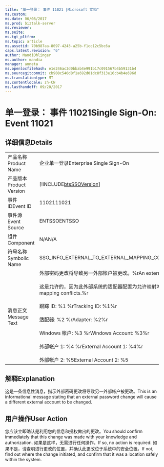 ```yaml
---
title: "单一登录： 事件 11021 |Microsoft 文档"
ms.custom: 
ms.date: 06/08/2017
ms.prod: biztalk-server
ms.reviewer: 
ms.suite: 
ms.tgt_pltfrm: 
ms.topic: article
ms.assetid: 70b987aa-8097-4243-a25b-f1cc12c5bc6a
caps.latest.revision: "6"
author: MandiOhlinger
ms.author: mandia
manager: anneta
ms.openlocfilehash: e1e246ac3d0bbab4e991b17c091567b4b59131b4
ms.sourcegitcommit: cb908c540d8f1a692d01dc8f313e16cb4b4e696d
ms.translationtype: MT
ms.contentlocale: zh-CN
ms.lasthandoff: 09/20/2017
---
```

# <a name="single-sign-on-event-11021"></a><span data-ttu-id="c2f6b-102">单一登录： 事件 11021</span><span class="sxs-lookup"><span data-stu-id="c2f6b-102">Single Sign-On: Event 11021</span></span>
## <a name="details"></a><span data-ttu-id="c2f6b-103">详细信息</span><span class="sxs-lookup"><span data-stu-id="c2f6b-103">Details</span></span>  
  
|||  
|-|-|  
|<span data-ttu-id="c2f6b-104">产品名称</span><span class="sxs-lookup"><span data-stu-id="c2f6b-104">Product Name</span></span>|<span data-ttu-id="c2f6b-105">企业单一登录</span><span class="sxs-lookup"><span data-stu-id="c2f6b-105">Enterprise Single Sign-On</span></span>|  
|<span data-ttu-id="c2f6b-106">产品版本</span><span class="sxs-lookup"><span data-stu-id="c2f6b-106">Product Version</span></span>|[!INCLUDE[btsSSOVersion](../includes/btsssoversion-md.md)]|  
|<span data-ttu-id="c2f6b-107">事件 ID</span><span class="sxs-lookup"><span data-stu-id="c2f6b-107">Event ID</span></span>|<span data-ttu-id="c2f6b-108">11021</span><span class="sxs-lookup"><span data-stu-id="c2f6b-108">11021</span></span>|  
|<span data-ttu-id="c2f6b-109">事件源</span><span class="sxs-lookup"><span data-stu-id="c2f6b-109">Event Source</span></span>|<span data-ttu-id="c2f6b-110">ENTSSO</span><span class="sxs-lookup"><span data-stu-id="c2f6b-110">ENTSSO</span></span>|  
|<span data-ttu-id="c2f6b-111">组件</span><span class="sxs-lookup"><span data-stu-id="c2f6b-111">Component</span></span>|<span data-ttu-id="c2f6b-112">N/A</span><span class="sxs-lookup"><span data-stu-id="c2f6b-112">N/A</span></span>|  
|<span data-ttu-id="c2f6b-113">符号名称</span><span class="sxs-lookup"><span data-stu-id="c2f6b-113">Symbolic Name</span></span>|<span data-ttu-id="c2f6b-114">SSO_INFO_EXTERNAL_TO_EXTERNAL_MAPPING_CONFLICT_ALLOWED</span><span class="sxs-lookup"><span data-stu-id="c2f6b-114">SSO_INFO_EXTERNAL_TO_EXTERNAL_MAPPING_CONFLICT_ALLOWED</span></span>|  
|<span data-ttu-id="c2f6b-115">消息正文</span><span class="sxs-lookup"><span data-stu-id="c2f6b-115">Message Text</span></span>|<span data-ttu-id="c2f6b-116">外部密码更改将导致另一外部帐户被更改。%r</span><span class="sxs-lookup"><span data-stu-id="c2f6b-116">An external password change will cause a different external account to be changed.%r</span></span><br /><br /> <span data-ttu-id="c2f6b-117">这是允许的，因为此外部系统的适配器配置为允许映射冲突。%r</span><span class="sxs-lookup"><span data-stu-id="c2f6b-117">This is allowed because the adapter for this external system is configured to allow mapping conflicts.%r</span></span><br /><br /> <span data-ttu-id="c2f6b-118">跟踪 ID: %1 %r</span><span class="sxs-lookup"><span data-stu-id="c2f6b-118">Tracking ID: %1%r</span></span><br /><br /> <span data-ttu-id="c2f6b-119">适配器: %2 %r</span><span class="sxs-lookup"><span data-stu-id="c2f6b-119">Adapter: %2%r</span></span><br /><br /> <span data-ttu-id="c2f6b-120">Windows 帐户: %3 %r</span><span class="sxs-lookup"><span data-stu-id="c2f6b-120">Windows Account: %3%r</span></span><br /><br /> <span data-ttu-id="c2f6b-121">外部帐户 1: %4 %r</span><span class="sxs-lookup"><span data-stu-id="c2f6b-121">External Account 1: %4%r</span></span><br /><br /> <span data-ttu-id="c2f6b-122">外部帐户 2: %5</span><span class="sxs-lookup"><span data-stu-id="c2f6b-122">External Account 2: %5</span></span>|  
  
## <a name="explanation"></a><span data-ttu-id="c2f6b-123">解释</span><span class="sxs-lookup"><span data-stu-id="c2f6b-123">Explanation</span></span>  
 <span data-ttu-id="c2f6b-124">这是一条信息性消息，指示外部密码更改将导致另一外部帐户被更改。</span><span class="sxs-lookup"><span data-stu-id="c2f6b-124">This is an informational message stating that an external password change will cause a different external account to be changed.</span></span>  
  
## <a name="user-action"></a><span data-ttu-id="c2f6b-125">用户操作</span><span class="sxs-lookup"><span data-stu-id="c2f6b-125">User Action</span></span>  
 <span data-ttu-id="c2f6b-126">您应该立即确认是利用您的信息和授权做出的更改。</span><span class="sxs-lookup"><span data-stu-id="c2f6b-126">You should confirm immediately that this change was made with your knowledge and authorization.</span></span> <span data-ttu-id="c2f6b-127">如果是这样，无需进行任何操作。</span><span class="sxs-lookup"><span data-stu-id="c2f6b-127">If so, no action is required.</span></span> <span data-ttu-id="c2f6b-128">如果不是，请查明进行更改的位置，并确认此更改位于系统中的安全位置。</span><span class="sxs-lookup"><span data-stu-id="c2f6b-128">If not, find out where the change initiated, and confirm that it was a location safely within the system.</span></span>